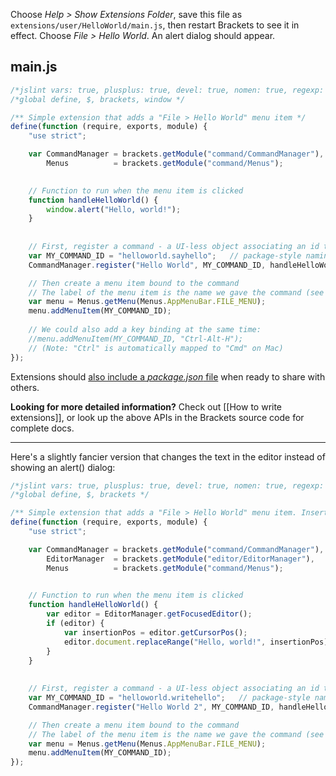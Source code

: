 Choose _Help > Show Extensions Folder_, save this file as ```extensions/user/HelloWorld/main.js```, then restart Brackets to see it in effect. Choose _File > Hello World_. An alert dialog should appear.

main.js
----

```javascript
/*jslint vars: true, plusplus: true, devel: true, nomen: true, regexp: true, indent: 4, maxerr: 50 */
/*global define, $, brackets, window */

/** Simple extension that adds a "File > Hello World" menu item */
define(function (require, exports, module) {
    "use strict";

    var CommandManager = brackets.getModule("command/CommandManager"),
        Menus          = brackets.getModule("command/Menus");

    
    // Function to run when the menu item is clicked
    function handleHelloWorld() {
        window.alert("Hello, world!");
    }
    
    
    // First, register a command - a UI-less object associating an id to a handler
    var MY_COMMAND_ID = "helloworld.sayhello";   // package-style naming to avoid collisions
    CommandManager.register("Hello World", MY_COMMAND_ID, handleHelloWorld);

    // Then create a menu item bound to the command
    // The label of the menu item is the name we gave the command (see above)
    var menu = Menus.getMenu(Menus.AppMenuBar.FILE_MENU);
    menu.addMenuItem(MY_COMMAND_ID);
    
    // We could also add a key binding at the same time:
    //menu.addMenuItem(MY_COMMAND_ID, "Ctrl-Alt-H");
    // (Note: "Ctrl" is automatically mapped to "Cmd" on Mac)
});
```

Extensions should [also include a _package.json_ file](https://github.com/adobe/brackets/wiki/Extension-package-format#packagejson-format) when ready to share with others.

**Looking for more detailed information?** Check out [[How to write extensions]], or look up the above APIs in the Brackets source code for complete docs.

----
Here's a slightly fancier version that changes the text in the editor instead of showing an alert() dialog:

```javascript
/*jslint vars: true, plusplus: true, devel: true, nomen: true, regexp: true, indent: 4, maxerr: 50 */
/*global define, $, brackets */

/** Simple extension that adds a "File > Hello World" menu item. Inserts "Hello, world!" at cursor pos. */
define(function (require, exports, module) {
    "use strict";

    var CommandManager = brackets.getModule("command/CommandManager"),
        EditorManager  = brackets.getModule("editor/EditorManager"),
        Menus          = brackets.getModule("command/Menus");

    
    // Function to run when the menu item is clicked
    function handleHelloWorld() {
        var editor = EditorManager.getFocusedEditor();
        if (editor) {
            var insertionPos = editor.getCursorPos();
            editor.document.replaceRange("Hello, world!", insertionPos);
        }
    }
    
    
    // First, register a command - a UI-less object associating an id to a handler
    var MY_COMMAND_ID = "helloworld.writehello";   // package-style naming to avoid collisions
    CommandManager.register("Hello World 2", MY_COMMAND_ID, handleHelloWorld);

    // Then create a menu item bound to the command
    // The label of the menu item is the name we gave the command (see above)
    var menu = Menus.getMenu(Menus.AppMenuBar.FILE_MENU);
    menu.addMenuItem(MY_COMMAND_ID);
});
```
